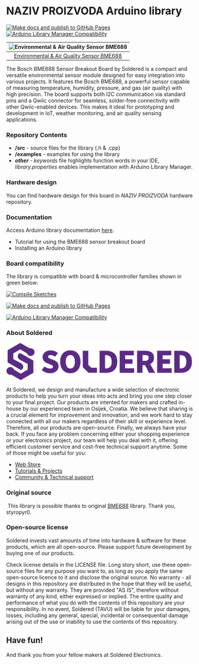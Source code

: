 # NAZIV PROIZVODA Arduino library

[![Make docs and publish to GitHub Pages](https://github.com/SolderedElectronics/Soldered-Generic-Arduino-Library/actions/workflows/make_docs.yml/badge.svg?branch=dev)](https://github.com/SolderedElectronics/Soldered-Generic-Arduino-Library/actions/workflows/make_docs.yml)
[![Arduino Library Manager Compatibility](https://github.com/SolderedElectronics/Soldered-Generic-Arduino-Library/actions/workflows/arduino_lint.yml/badge.svg?branch=dev)](https://github.com/SolderedElectronics/Soldered-Generic-Arduino-Library/actions/workflows/arduino_lint.yml)

| ![Environmental & Air Quality Sensor BME688](https://upload.wikimedia.org/wikipedia/commons/8/8f/Example_image.svg) |
| :------------------------------------------------------------------------------------: |
|                      [Environmental & Air Quality Sensor BME688](https://www.solde.red/SKU)                      |


The Bosch BME688 Sensor Breakout Board by Soldered is a compact and versatile environmental sensor module designed for easy integration into various projects. It features the Bosch BME688, a powerful sensor capable of measuring temperature, humidity, pressure, and gas (air quality) with high precision. The board supports both I2C communication via standard pins and a Qwiic connector for seamless, solder-free connectivity with other Qwiic-enabled devices. This makes it ideal for prototyping and development in IoT, weather monitoring, and air quality sensing applications.

### Repository Contents

- **/src** - source files for the library (.h & .cpp)
- **/examples** - examples for using the library
- **_other_** - _keywords_ file highlights function words in your IDE, _library.properties_ enables implementation with Arduino Library Manager.

### Hardware design

You can find hardware design for this board in _NAZIV PROIZVODA_ hardware repository.

### Documentation

Access Arduino library documentation [here](https://SolderedElectronics.github.io/Soldered-Generic-Arduino-Library/).

- Tutorial for using the BME688 sensor breakout board
- Installing an Arduino library

### Board compatibility

The library is compatible with board & microcontroller families shown in green below:

[![Compile Sketches](http://github-actions.40ants.com/SolderedElectronics/Soldered-BME688-Sensor-Arduino-Library/matrix.svg?branch=dev&only=Compile%20Sketches)](https://github.com/SolderedElectronics/Soldered-BME688-Sensor-Arduino-Library/actions/workflows/compile_test.yml)

[![Make docs and publish to GitHub Pages](https://github.com/SolderedElectronics/Soldered-BME688-Sensor-Arduino-Library/actions/workflows/make_docs.yml/badge.svg?branch=dev)](https://github.com/SolderedElectronics/Soldered-BME688-Sensor-Arduino-Library/actions/workflows/make_docs.yml)

[![Arduino Library Manager Compatibility](https://github.com/SolderedElectronics/Soldered-BME688-Sensor-Arduino-Library/actions/workflows/arduino_lint.yml/badge.svg?branch=dev)](https://github.com/SolderedElectronics/Soldered-BME688-Sensor-Arduino-Library/actions/workflows/arduino_lint.yml)


### About Soldered

<img src="https://raw.githubusercontent.com/SolderedElectronics/Soldered-BME688-Sensor-Arduino-Library/dev/extras/Soldered-logo-color.png" alt="soldered-logo" width="500"/>

At Soldered, we design and manufacture a wide selection of electronic products to help you turn your ideas into acts and bring you one step closer to your final project. Our products are intented for makers and crafted in-house by our experienced team in Osijek, Croatia. We believe that sharing is a crucial element for improvement and innovation, and we work hard to stay connected with all our makers regardless of their skill or experience level. Therefore, all our products are open-source. Finally, we always have your back. If you face any problem concerning either your shopping experience or your electronics project, our team will help you deal with it, offering efficient customer service and cost-free technical support anytime. Some of those might be useful for you:

- [Web Store](https://www.soldered.com/shop)
- [Tutorials & Projects](https://soldered.com/learn)
- [Community & Technical support](https://soldered.com/community)

### Original source

​
This library is possible thanks to original [BME688](https://github.com/styropyr0/BME688) library. Thank you, styropyr0.

### Open-source license

Soldered invests vast amounts of time into hardware & software for these products, which are all open-source. Please support future development by buying one of our products.

Check license details in the LICENSE file. Long story short, use these open-source files for any purpose you want to, as long as you apply the same open-source licence to it and disclose the original source. No warranty - all designs in this repository are distributed in the hope that they will be useful, but without any warranty. They are provided "AS IS", therefore without warranty of any kind, either expressed or implied. The entire quality and performance of what you do with the contents of this repository are your responsibility. In no event, Soldered (TAVU) will be liable for your damages, losses, including any general, special, incidental or consequential damage arising out of the use or inability to use the contents of this repository.

## Have fun!

And thank you from your fellow makers at Soldered Electronics.
